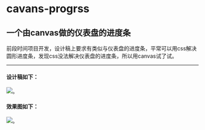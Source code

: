 # cavans-progrss
## 一个由canvas做的仪表盘的进度条
前段时间项目开发，设计稿上要求有类似与仪表盘的进度条，平常可以用css解决圆形进度条，发现css没法解决仪表盘的进度条，所以用canvas试了试。

---
#### 设计稿如下：
![](https://github.com/sqh17/cavans-progrss/raw/master/images/设计稿.png)。

#### 效果图如下：
![](https://github.com/sqh17/cavans-progrss/tree/master/images/效果图.png)。
